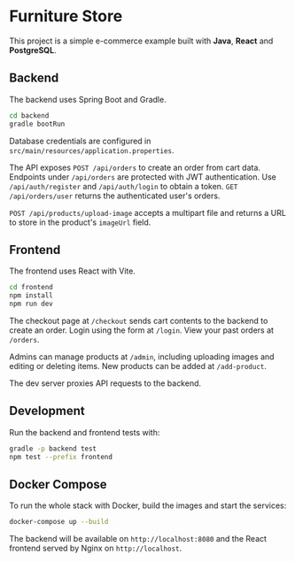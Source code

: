# Furniture Store

This project is a simple e-commerce example built with **Java**, **React** and **PostgreSQL**.

## Backend

The backend uses Spring Boot and Gradle.

```bash
cd backend
gradle bootRun
```

Database credentials are configured in `src/main/resources/application.properties`.

The API exposes `POST /api/orders` to create an order from cart data. Endpoints
under `/api/orders` are protected with JWT authentication. Use `/api/auth/register`
and `/api/auth/login` to obtain a token.
`GET /api/orders/user` returns the authenticated user's orders.

`POST /api/products/upload-image` accepts a multipart file and returns a URL to store in the product's `imageUrl` field.

## Frontend

The frontend uses React with Vite.

```bash
cd frontend
npm install
npm run dev
```

The checkout page at `/checkout` sends cart contents to the backend to create an order.
Login using the form at `/login`. View your past orders at `/orders`.

Admins can manage products at `/admin`, including uploading images and editing or deleting items. New products can be added at `/add-product`.

The dev server proxies API requests to the backend.

## Development

Run the backend and frontend tests with:

```bash
gradle -p backend test
npm test --prefix frontend
```


## Docker Compose

To run the whole stack with Docker, build the images and start the services:

```bash
docker-compose up --build
```

The backend will be available on `http://localhost:8080` and the React frontend
served by Nginx on `http://localhost`.
